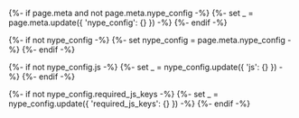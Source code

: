 {%- if page.meta and not page.meta.nype_config -%}
    {%- set _ = page.meta.update({ 'nype_config': {} }) -%}
{%- endif -%}

{%- if not nype_config -%}
    {%- set nype_config = page.meta.nype_config -%}
{%- endif -%}

{%- if not nype_config.js -%}
    {%- set _ = nype_config.update({ 'js': {} }) -%}
{%- endif -%}

{%- if not nype_config.required_js_keys -%}
    {%- set _ = nype_config.update({ 'required_js_keys': {} }) -%}
{%- endif -%}